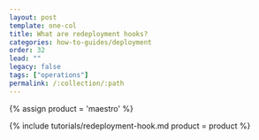 ```yaml
---
layout: post
template: one-col
title: What are redeployment hooks?
categories: how-to-guides/deployment
order: 32
lead: ""
legacy: false
tags: ["operations"]
permalink: /:collection/:path
---
```


{% assign product = 'maestro' %}

{% include tutorials/redeployment-hook.md product = product %}
